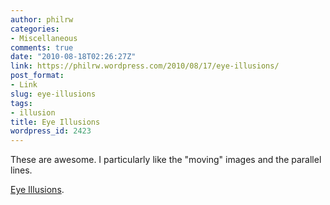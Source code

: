 ```yaml
---
author: philrw
categories:
- Miscellaneous
comments: true
date: "2010-08-18T02:26:27Z"
link: https://philrw.wordpress.com/2010/08/17/eye-illusions/
post_format:
- Link
slug: eye-illusions
tags:
- illusion
title: Eye Illusions
wordpress_id: 2423
---
```


These are awesome. I particularly like the "moving" images and the parallel lines.

[Eye Illusions](http://brainden.com/eye-illusions.htm).
